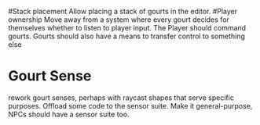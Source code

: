 #Stack placement
Allow placing a stack of gourts in the editor.
#Player ownership
Move away from a system where every gourt decides for themselves whether to listen to player input. The Player should command gourts. Gourts should also have a means to transfer control to something else
# Gourt Sense
rework gourt senses, perhaps with raycast shapes that serve specific purposes. Offload some code to the sensor suite. Make it general-purpose, NPCs should have a sensor suite too.
